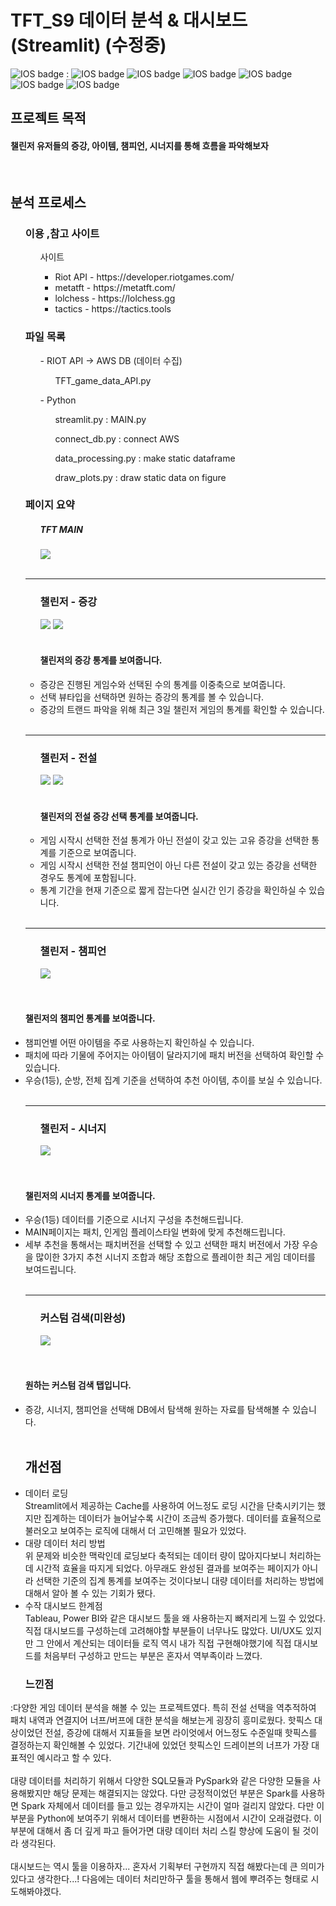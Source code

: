 <h1> TFT_S9 데이터 분석 & 대시보드 (Streamlit) (수정중) </h1>

![IOS badge](https://img.shields.io/badge/python-3.7-blue?style=flat-square&logo=python&logoColor=ffdd54&style=plastic)  : 
![IOS badge](https://img.shields.io/badge/-streamlit-lightgrey)
![IOS badge](https://img.shields.io/badge/-pickle-lightgrey)
![IOS badge](https://img.shields.io/badge/-pandas-lightgrey)
![IOS badge](https://img.shields.io/badge/-numpy-lightgrey)
![IOS badge](https://img.shields.io/badge/-matplotlib-lightgrey)
![IOS badge](https://img.shields.io/badge/-plotly-lightgrey)



<h2> 프로젝트 목적 </h2>
<h4> 챌린저 유저들의 증강, 아이템, 챔피언, 시너지를 통해 흐름을 파악해보자 </h4>

</br>

<h2> 분석 프로세스 </h2>

<ul> <h3> 이용 ,참고 사이트 </h3>

<ul>사이트<ul>
  <li> Riot API - https://developer.riotgames.com/</li>
  <li> metatft - https://metatft.com/</li>
  <li> lolchess - https://lolchess.gg </li>
  <li> tactics - https://tactics.tools </li>
 </ul></ul>
</ul>

<ul><h3> 파일 목록 </h3>
<ul> - RIOT API -> AWS DB (데이터 수집)
  <ul> TFT_game_data_API.py </ul></ul>
<ul> - Python 
  <ul> streamlit.py  : MAIN.py </ul>
  <ul> connect_db.py : connect AWS </ul>
  <ul> data_processing.py : make static dataframe </ul>
  <ul> draw_plots.py : draw static data on figure </ul>
</ul>
  
</ul>

<ul><h3> 페이지 요약</h3>
  <ul> <h5>TFT MAIN</h5>
    <img src='https://github.com/LSH0414/Project/assets/119479455/876eb966-c090-44cb-b7ea-5624a7cb68b3'>
  </ul>
  </br>

  ---
    
   <ul> <h3> 챌린저 - 증강 </h3>
     <img src = 'https://github.com/LSH0414/Project/assets/119479455/ecdeaae3-07c9-407d-9e22-02f002f97965'>
     <img src = 'https://github.com/LSH0414/Project/assets/119479455/da66a40d-56fd-4c96-bae6-66c3d46a5948'>
     </br></br> <h4> 챌린저의 증강 통계를 보여줍니다. </h4>
     <li> 증강은 진행된 게임수와 선택된 수의 통계를 이중축으로 보여줍니다.</li>
     <li>선택 뷰타입을 선택하면 원하는 증강의 통계를 볼 수 있습니다.</li>
     <li>증강의 트랜드 파악을 위해 최근 3일 챌린저 게임의 통계를 확인할 수 있습니다.</li>
   </li>
    </ul>
    </br>   

---

  <ul> <h3> 챌린저 - 전설 </h3>
   <img src = 'https://github.com/LSH0414/Project/assets/119479455/d7d4a349-368a-4a67-a8e4-e47c5af1248b)'>
   <img src = 'https://github.com/LSH0414/Project/assets/119479455/37e49388-4aff-4127-8efb-7222bc081d7d'>
   </br></br> <h4>챌린저의 전설 증강 선택 통계를 보여줍니다. </h4>
     <li> 게임 시작시 선택한 전설 통계가 아닌 전설이 갖고 있는 고유 증강을 선택한 통계를 기준으로 보여줍니다. </li>
     <li> 게임 시작시 선택한 전설 챔피언이 아닌 다른 전설이 갖고 있는 증강을 선택한 경우도 통계에 포함됩니다. </li>
     <li> 통계 기간을 현재 기준으로 짧게 잡는다면 실시간 인기 증강을 확인하실 수 있습니다. </li>
   </li>
  </ul>
  </br>   

---
   
   <ul> <h3> 챌린저 - 챔피언 </h3>
     <img src = 'https://github.com/LSH0414/Project/assets/119479455/3437c955-cb9b-4f75-99ab-4a47677bb8df'>
   </ul>
   </br></br> <h4>챌린저의 챔피언 통계를 보여줍니다. </h4>
     <li> 챔피언별 어떤 아이템을 주로 사용하는지 확인하실 수 있습니다. </li>
     <li> 패치에 따라 기물에 주어지는 아이템이 달라지기에 패치 버전을 선택하여 확인할 수 있습니다. </li>
     <li> 우승(1등), 순방, 전체 집계 기준을 선택하여 추천 아이템, 추이를 보실 수 있습니다. </li>
   </li>
   </br>

   ---
   
   <ul> <h3> 챌린저 - 시너지 </h3>
     <img src = 'https://github.com/LSH0414/Project/assets/119479455/1965c9ba-a5c8-4109-98a1-fef543b2e836'>
   </ul>
    </br></br> <h4>챌린저의 시너지 통계를 보여줍니다. </h4>
     <li> 우승(1등) 데이터를 기준으로 시너지 구성을 추천해드립니다. </li>
     <li> MAIN페이지는 패치, 인게임 플레이스타일 변화에 맞게 추천해드립니다. </li>
     <li> 세부 추천을 통해서는 패치버전을 선택할 수 있고 선택한 패치 버전에서 가장 우승을 많이한 3가지 추천 시너지 조합과 해당 조합으로 플레이한 최근 게임 데이터를 보여드립니다. </li>
  </br>   

  ---
    
   <ul> <h3> 커스텀 검색(미완성) </h3>
     <img src = 'https://github.com/LSH0414/Project/assets/119479455/68bc3107-c17f-435d-9cda-4ef1b06d414b'>
   </ul>
    </br></br> <h4> 원하는 커스텀 검색 탭입니다.  </h4>
     <li> 증강, 시너지, 챔피언을 선택해 DB에서 탐색해 원하는 자료를 탐색해볼 수 있습니다. </li>
    </br>    
</ul></ul>


<ul><h2> 개선점 </h2>
<li>
데이터 로딩</br>
Streamlit에서 제공하는 Cache를 사용하여 어느정도 로딩 시간을 단축시키기는 했지만 집계하는 데이터가 늘어날수록 시간이 조금씩 증가했다. 데이터를 효율적으로 불러오고 보여주는 로직에 대해서 더 고민해볼 필요가 있었다.
</li>
<li>
대량 데이터 처리 방법</br>
위 문제와 비슷한 맥락인데 로딩보다 축적되는 데이터 량이 많아지다보니 처리하는데 시간적 효율을 따지게 되었다. 아무래도 완성된 결과를 보여주는 페이지가 아니라 선택한 기준의 집계 통계를 보여주는 것이다보니 대량 데이터를 처리하는 방법에 대해서 알아 볼 수 있는 기회가 됐다.
</li>
<li>
수작 대시보드 한계점</br>
Tableau, Power BI와 같은 대시보드 툴을 왜 사용하는지 뼈저리게 느낄 수 있었다. 직접 대시보드를 구성하는데 고려해야할 부분들이 너무나도 많았다. UI/UX도 있지만 그 안에서 계산되는 데이터들 로직 역시 내가 직접 구현해야했기에 직접 대시보드를 처음부터 구성하고 만드는 부분은 혼자서 역부족이라 느꼈다.
</li></ul>

<ul> <h3> 느낀점 </h3></ul>
:다양한 게임 데이터 분석을 해볼 수 있는 프로젝트였다. 특히 전설 선택을 역추적하여 패치 내역과 연결지어 너프/버프에 대한 분석을 해보는게 굉장히 흥미로웠다. 핫픽스 대상이었던 전설, 증강에 대해서 지표들을 보면 라이엇에서 어느정도 수준일때 핫픽스를 결정하는지 확인해볼 수 있었다. 기간내에 있었던 핫픽스인 드레이븐의 너프가 가장 대표적인 예시라고 할 수 있다.</br></br>
 대량 데이터를 처리하기 위해서 다양한 SQL모듈과 PySpark와 같은 다양한 모듈을 사용해봤지만 해당 문제는 해결되지는 않았다. 다만 긍정적이었던 부분은 Spark를 사용하면 Spark 자체에서 데이터를 들고 있는 경우까지는 시간이 얼마 걸리지 않았다. 다만 이 부분을 Python에 보여주기 위해서 데이터를 변환하는 시점에서 시간이 오래걸렸다. 이 부분에 대해서 좀 더 깊게 파고 들어가면 대량 데이터 처리 스킬 향상에 도움이 될 것이라 생각된다. </br></br>
 대시보드는 역시 툴을 이용하자... 혼자서 기획부터 구현까지 직접 해봤다는데 큰 의미가 있다고 생각한다...! 다음에는 데이터 처리만하구 툴을 통해서 웹에 뿌려주는 형태로 시도해봐야겠다.

